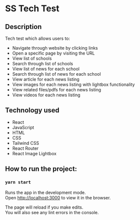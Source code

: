 # SS Tech Test

## Description
Tech test which allows users to:
* Navigate through website by clicking links
* Open a specific page by visiting the URL
* View list of schools
* Search through list of schools
* View list of news for each school
* Search through list of news for each school
* View article for each news listing
* View images for each news listing with lightbox functionality
* View related files/pdfs for each news listing
* View videos for each news listing


## Technology used
* React
* JavaScript
* HTML
* CSS
* Tailwind CSS
* React Router
* React Image Lightbox

## How to run the project:

### `yarn start`

Runs the app in the development mode.<br />
Open [http://localhost:3000](http://localhost:3000) to view it in the browser.

The page will reload if you make edits.<br />
You will also see any lint errors in the console.
